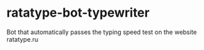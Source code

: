 # ratatype-bot-typewriter
Bot that automatically passes the typing speed test on the website ratatype.ru
